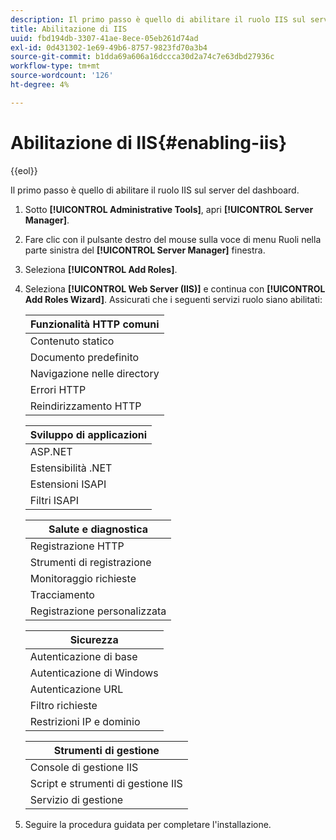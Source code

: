 ```yaml
---
description: Il primo passo è quello di abilitare il ruolo IIS sul server del dashboard.
title: Abilitazione di IIS
uuid: fbd194db-3307-41ae-8ece-05eb261d74ad
exl-id: 0d431302-1e69-49b6-8757-9823fd70a3b4
source-git-commit: b1dda69a606a16dccca30d2a74c7e63dbd27936c
workflow-type: tm+mt
source-wordcount: '126'
ht-degree: 4%

---
```


# Abilitazione di IIS{#enabling-iis}

{{eol}}

Il primo passo è quello di abilitare il ruolo IIS sul server del dashboard.

1. Sotto **[!UICONTROL Administrative Tools]**, apri **[!UICONTROL Server Manager]**.
1. Fare clic con il pulsante destro del mouse sulla voce di menu Ruoli nella parte sinistra del **[!UICONTROL Server Manager]** finestra.
1. Seleziona **[!UICONTROL Add Roles]**.
1. Seleziona **[!UICONTROL Web Server (IIS)]** e continua con **[!UICONTROL Add Roles Wizard]**. Assicurati che i seguenti servizi ruolo siano abilitati:

   | Funzionalità HTTP comuni |
   |---|
   | Contenuto statico |
   | Documento predefinito |
   | Navigazione nelle directory |
   | Errori HTTP |
   | Reindirizzamento HTTP |

   | Sviluppo di applicazioni |
   |---|
   | ASP.NET |
   | Estensibilità .NET |
   | Estensioni ISAPI |
   | Filtri ISAPI |

   | Salute e diagnostica |
   |---|
   | Registrazione HTTP |
   | Strumenti di registrazione |
   | Monitoraggio richieste |
   | Tracciamento |
   | Registrazione personalizzata |

   | Sicurezza |
   |---|
   | Autenticazione di base |
   | Autenticazione di Windows |
   | Autenticazione URL |
   | Filtro richieste |
   | Restrizioni IP e dominio |

   | Strumenti di gestione |
   |---|
   | Console di gestione IIS |
   | Script e strumenti di gestione IIS |
   | Servizio di gestione |

1. Seguire la procedura guidata per completare l&#39;installazione.
